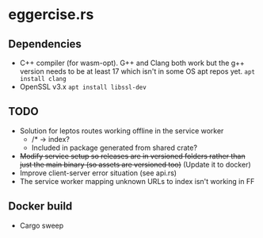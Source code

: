 # eggercise.rs

## Dependencies 
* C++ compiler (for wasm-opt). G++ and Clang both work but the g++ version needs to be at least 17 which isn't in some OS apt repos yet. `apt install clang`
* OpenSSL v3.x `apt install libssl-dev`

## TODO
* Solution for leptos routes working offline in the service worker
    * /* -> index?
    * Included in package generated from shared crate?
* ~~Modify service setup so releases are in versioned folders rather than just the main binary (so assets are versioned too)~~ (Update it to docker)
* Improve client-server error situation (see api.rs)
* The service worker mapping unknown URLs to index isn't working in FF

## Docker build
* Cargo sweep
